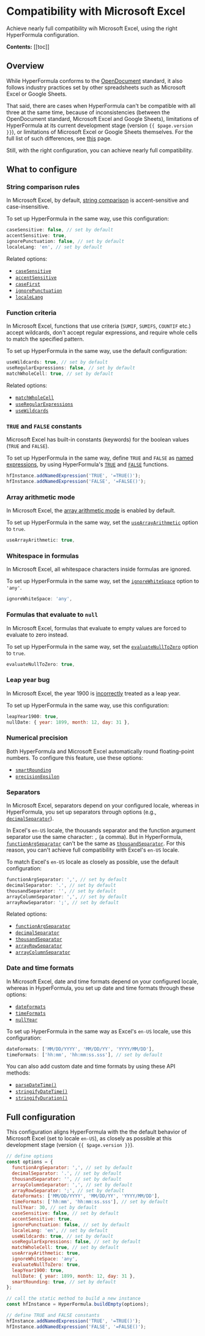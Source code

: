 # Compatibility with Microsoft Excel

Achieve nearly full compatibility wih Microsoft Excel, using the right HyperFormula configuration.

**Contents:**
[[toc]]

## Overview

While HyperFormula conforms to the [OpenDocument](https://docs.oasis-open.org/office/OpenDocument/v1.3/os/part4-formula/OpenDocument-v1.3-os-part4-formula.html) standard, it also follows industry practices set by other spreadsheets such as Microsoft Excel or Google Sheets.

That said, there are cases when HyperFormula can't be compatible with all three at the same time, because of inconsistencies (between the OpenDocument standard, Microsoft Excel and Google Sheets), limitations of HyperFormula at its current development stage (version `{{ $page.version }}`), or limitations of Microsoft Excel or Google Sheets themselves. For the full list of such differences, see [this](list-of-differences.md) page.

Still, with the right configuration, you can achieve nearly full compatibility.

## What to configure

### String comparison rules

In Microsoft Excel, by default, [string comparison](types-of-operators.md#comparing-strings) is accent-sensitive and case-insensitive.

To set up HyperFormula in the same way, use this configuration:

```js
caseSensitive: false, // set by default
accentSensitive: true,
ignorePunctuation: false, // set by default
localeLang: 'en', // set by default
```

Related options:
- [`caseSensitive`](../api/interfaces/configparams.md#casesensitive)
- [`accentSensitive`](../api/interfaces/configparams.md#accentsensitive)
- [`caseFirst`](../api/interfaces/configparams.md#casefirst)
- [`ignorePunctuation`](../api/interfaces/configparams.md#ignorepunctuation)
- [`localeLang`](../api/interfaces/configparams.md#localelang)

### Function criteria

In Microsoft Excel, functions that use criteria (`SUMIF`, `SUMIFS`, `COUNTIF` etc.) accept wildcards, don't accept regular expressions, and require whole cells to match the specified pattern.

To set up HyperFormula in the same way, use the default configuration:

```js
useWildcards: true, // set by default
useRegularExpressions: false, // set by default
matchWholeCell: true, // set by default
```

Related options:
- [`matchWholeCell`](../api/interfaces/configparams.md#matchwholecell)
- [`useRegularExpressions`](../api/interfaces/configparams.md#useregularexpressions)
- [`useWildcards`](../api/interfaces/configparams.md#usewildcards)

### `TRUE` and `FALSE` constants

Microsoft Excel has built-in constants (keywords) for the boolean values (`TRUE` and `FALSE`).

To set up HyperFormula in the same way, define `TRUE` and `FALSE` as [named expressions](named-expressions.md), by using HyperFormula's [`TRUE`](built-in-functions.md#logical) and [`FALSE`](built-in-functions.md#logical) functions.

```js
hfInstance.addNamedExpression('TRUE', '=TRUE()');
hfInstance.addNamedExpression('FALSE', '=FALSE()');
```

### Array arithmetic mode

In Microsoft Excel, the [array arithmetic mode](arrays.md#array-arithmetic-mode) is enabled by default.

To set up HyperFormula in the same way, set the [`useArrayArithmetic`](../api/interfaces/configparams.md#usearrayarithmetic) option to `true`.

```js
useArrayArithmetic: true,
```

### Whitespace in formulas

In Microsoft Excel, all whitespace characters inside formulas are ignored.

To set up HyperFormula in the same way, set the [`ignoreWhiteSpace`](../api/interfaces/configparams.md#ignorewhitespace) option to `'any'`.

```js
ignoreWhiteSpace: 'any',
```

### Formulas that evaluate to `null`

In Microsoft Excel, formulas that evaluate to empty values are forced to evaluate to zero instead.

To set up HyperFormula in the same way, set the [`evaluateNullToZero`](../api/interfaces/configparams.md#evaluatenulltozero) option to `true`.

```js
evaluateNullToZero: true,
```

### Leap year bug

In Microsoft Excel, the year 1900 is [incorrectly](https://docs.microsoft.com/en-us/office/troubleshoot/excel/wrongly-assumes-1900-is-leap-year) treated as a leap year.

To set up HyperFormula in the same way, use this configuration:

```js
leapYear1900: true,
nullDate: { year: 1899, month: 12, day: 31 },
```

### Numerical precision

Both HyperFormula and Microsoft Excel automatically round floating-point numbers. To configure this feature, use these options:
- [`smartRounding`](../api/interfaces/configparams.md#smartrounding)
- [`precisionEpsilon`](../api/interfaces/configparams.md#precisionepsilon)

### Separators

In Microsoft Excel, separators depend on your configured locale, whereas in HyperFormula, you set up separators through options (e.g., [`decimalSeparator`](../api/interfaces/configparams.md#decimalseparator)).

In Excel's  `en-US` locale, the thousands separator and the function argument separator use the same character: `,` (a comma). But in HyperFormula, [`functionArgSeparator`](../api/interfaces/configparams.md#functionargseparator) can't be the same as [`thousandSeparator`](../api/interfaces/configparams.md#thousandseparator). For this reason, you can't achieve full compatibility with Excel's `en-US` locale.

To match Excel's `en-US` locale as closely as possible, use the default configuration:

```js
functionArgSeparator: ',', // set by default
decimalSeparator: '.', // set by default
thousandSeparator: '', // set by default
arrayColumnSeparator: ',', // set by default
arrayRowSeparator: ';', // set by default
```

Related options:
- [`functionArgSeparator`](../api/interfaces/configparams.md#functionargseparator)
- [`decimalSeparator`](../api/interfaces/configparams.md#decimalseparator)
- [`thousandSeparator`](../api/interfaces/configparams.md#thousandseparator)
- [`arrayRowSeparator`](../api/interfaces/configparams.md#arrayrowseparator)
- [`arrayColumnSeparator`](../api/interfaces/configparams.md#arraycolumnseparator)

### Date and time formats

In Microsoft Excel, date and time formats depend on your configured locale, whereas in HyperFormula, you set up date and time formats through these options:
- [`dateFormats`](../api/interfaces/configparams.md#dateformats)
- [`timeFormats`](../api/interfaces/configparams.md#timeformats)
- [`nullYear`](../api/interfaces/configparams.md#nullyear)

To set up HyperFormula in the same way as Excel's `en-US` locale, use this configuration:

```js
dateFormats: ['MM/DD/YYYY', 'MM/DD/YY', 'YYYY/MM/DD'],
timeFormats: ['hh:mm', 'hh:mm:ss.sss'], // set by default
```

You can also add custom date and time formats by using these API methods:
- [`parseDateTime()`](../api/interfaces/configparams.md#parsedatetime)
- [`stringifyDateTime()`](../api/interfaces/configparams.md#stringifydatetime)
- [`stringifyDuration()`](../api/interfaces/configparams.md#stringifyduration)

## Full configuration

This configuration aligns HyperFormula with the the default behavior of Microsoft Excel (set to locale `en-US`), as closely as possible at this development stage (version `{{ $page.version }}`).

```js
// define options
const options = {
  functionArgSeparator: ',', // set by default
  decimalSeparator: '.', // set by default
  thousandSeparator: '', // set by default
  arrayColumnSeparator: ',', // set by default
  arrayRowSeparator: ';', // set by default
  dateFormats: ['MM/DD/YYYY', 'MM/DD/YY', 'YYYY/MM/DD'],
  timeFormats: ['hh:mm', 'hh:mm:ss.sss'], // set by default
  nullYear: 30, // set by default
  caseSensitive: false, // set by default
  accentSensitive: true,
  ignorePunctuation: false, // set by default
  localeLang: 'en', // set by default
  useWildcards: true, // set by default
  useRegularExpressions: false, // set by default
  matchWholeCell: true, // set by default
  useArrayArithmetic: true,
  ignoreWhiteSpace: 'any',
  evaluateNullToZero: true,
  leapYear1900: true,
  nullDate: { year: 1899, month: 12, day: 31 },
  smartRounding: true, // set by default
};

// call the static method to build a new instance
const hfInstance = HyperFormula.buildEmpty(options);

// define TRUE and FALSE constants
hfInstance.addNamedExpression('TRUE', '=TRUE()');
hfInstance.addNamedExpression('FALSE', '=FALSE()');
```